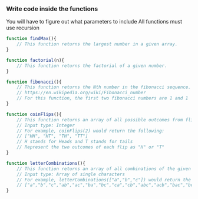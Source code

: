 ### Write code inside the functions
You will have to figure out what parameters to include
All functions must use recursion

```javascript
function findMax(){
    // This function returns the largest number in a given array.
}
```

```javascript
function factorial(n){
    // This function returns the factorial of a given number.
}
```

```javascript
function fibonacci(){
    // This function returns the Nth number in the fibonacci sequence.
    // https://en.wikipedia.org/wiki/Fibonacci_number
    // For this function, the first two fibonacci numbers are 1 and 1
}
```

```javascript
function coinFlips(){
    // This function returns an array of all possible outcomes from flipping a coin N times.
    // Input type: Integer
    // For example, coinFlips(2) would return the following:
    // ["HH", "HT", "TH", "TT"]
    // H stands for Heads and T stands for tails
    // Represent the two outcomes of each flip as "H" or "T"
}
```

```javascript
function letterCombinations(){
    // This function returns an array of all combinations of the given letters
    // Input type: Array of single characters
    // For example, letterCombinations(["a","b","c"]) would return the following:
    // ["a","b","c","ab","ac","ba","bc","ca","cb","abc","acb","bac","bca","cab","cba"]
}
```

<!-- ```javascript
module.exports = {
    findMax,
    factorial,
    fibonacci,
    coinFlips,
    letterCombinations
}
``` -->
